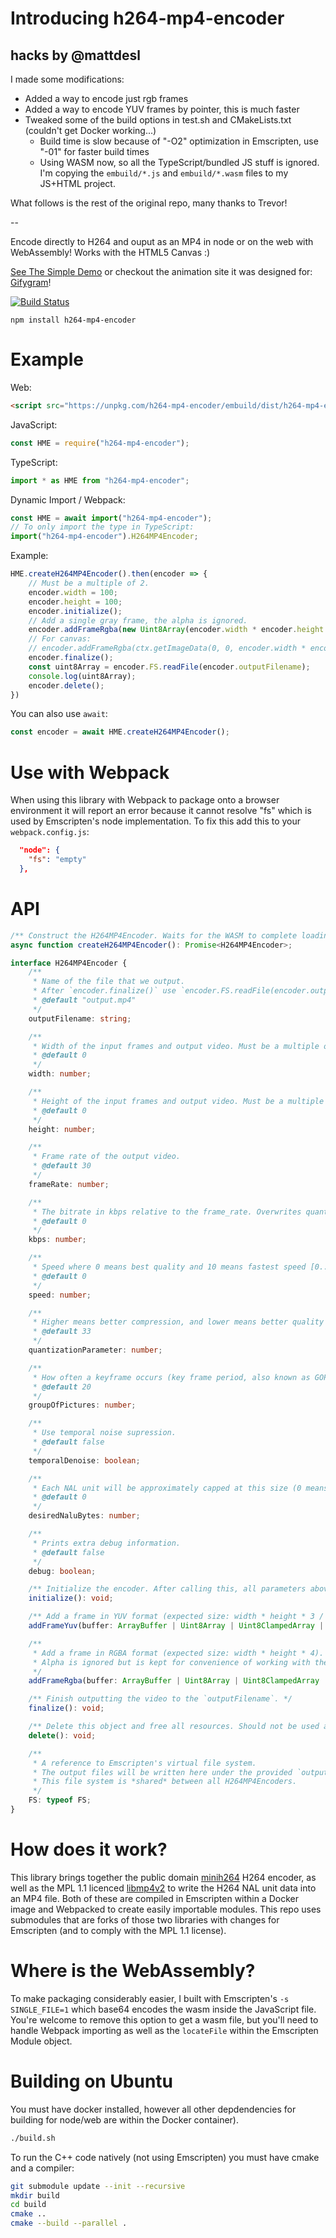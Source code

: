# Introducing h264-mp4-encoder

## hacks by @mattdesl

I made some modifications:

- Added a way to encode just rgb frames
- Added a way to encode YUV frames by pointer, this is much faster
- Tweaked some of the build options in test.sh and CMakeLists.txt (couldn't get Docker working...)
  - Build time is slow because of "-O2" optimization in Emscripten, use "-01" for faster build times
  - Using WASM now, so all the TypeScript/bundled JS stuff is ignored. I'm copying the `embuild/*.js` and `embuild/*.wasm` files to my JS+HTML project.

What follows is the rest of the original repo, many thanks to Trevor!

--

Encode directly to H264 and ouput as an MP4 in node or on the web with WebAssembly! Works with the HTML5 Canvas :)

[See The Simple Demo](https://trevorsundberg.github.io/h264-mp4-encoder/) or checkout the animation site it was designed for: [Gifygram](https://gifygram.com)!

[![Build Status](https://travis-ci.org/TrevorSundberg/h264-mp4-encoder.svg?branch=master)](https://travis-ci.org/TrevorSundberg/h264-mp4-encoder)
```
npm install h264-mp4-encoder
```

# Example
Web:
```html
<script src="https://unpkg.com/h264-mp4-encoder/embuild/dist/h264-mp4-encoder.web.js"></script>
```
JavaScript:
```js
const HME = require("h264-mp4-encoder");
```
TypeScript:
```ts
import * as HME from "h264-mp4-encoder";
```
Dynamic Import / Webpack:
```ts
const HME = await import("h264-mp4-encoder");
// To only import the type in TypeScript:
import("h264-mp4-encoder").H264MP4Encoder;
```
Example:
```js
HME.createH264MP4Encoder().then(encoder => {
    // Must be a multiple of 2.
    encoder.width = 100;
    encoder.height = 100;
    encoder.initialize();
    // Add a single gray frame, the alpha is ignored.
    encoder.addFrameRgba(new Uint8Array(encoder.width * encoder.height * 4).fill(128))
    // For canvas:
    // encoder.addFrameRgba(ctx.getImageData(0, 0, encoder.width * encoder.height).data);
    encoder.finalize();
    const uint8Array = encoder.FS.readFile(encoder.outputFilename);
    console.log(uint8Array);
    encoder.delete();
})
````

You can also use `await`:
```js
const encoder = await HME.createH264MP4Encoder();
```

# Use with Webpack
When using this library with Webpack to package onto a browser environment it will report an error because it cannot resolve "fs" which is used by Emscripten's node implementation. To fix this add this to your `webpack.config.js`:
```json
  "node": {
    "fs": "empty"
  },
```

# API

```ts
/** Construct the H264MP4Encoder. Waits for the WASM to complete loading before returning. */
async function createH264MP4Encoder(): Promise<H264MP4Encoder>;

interface H264MP4Encoder {
    /**
     * Name of the file that we output.
     * After `encoder.finalize()` use `encoder.FS.readFile(encoder.outputFilename)` after `finalize`.
     * @default "output.mp4"
     */
    outputFilename: string;

    /**
     * Width of the input frames and output video. Must be a multiple of 2. Required.
     * @default 0
     */
    width: number;

    /**
     * Height of the input frames and output video. Must be a multiple of 2. Required.
     * @default 0
     */
    height: number;

    /**
     * Frame rate of the output video.
     * @default 30
     */
    frameRate: number;

    /**
     * The bitrate in kbps relative to the frame_rate. Overwrites quantization_parameter if not 0.
     * @default 0
     */
    kbps: number;

    /**
     * Speed where 0 means best quality and 10 means fastest speed [0..10].
     * @default 0
     */
    speed: number;

    /**
     * Higher means better compression, and lower means better quality [10..51].
     * @default 33
     */
    quantizationParameter: number;

    /**
     * How often a keyframe occurs (key frame period, also known as GOP).
     * @default 20
     */
    groupOfPictures: number;

    /**
     * Use temporal noise supression.
     * @default false
     */
    temporalDenoise: boolean;

    /**
     * Each NAL unit will be approximately capped at this size (0 means unlimited).
     * @default 0
     */
    desiredNaluBytes: number;

    /**
     * Prints extra debug information.
     * @default false
     */
    debug: boolean;

    /** Initialize the encoder. After calling this, all parameters above will be readonly. */
    initialize(): void;

    /** Add a frame in YUV format (expected size: width * height * 3 / 2). */
    addFrameYuv(buffer: ArrayBuffer | Uint8Array | Uint8ClampedArray | Int8Array | string): void;

    /**
     * Add a frame in RGBA format (expected size: width * height * 4).
     * Alpha is ignored but is kept for convenience of working with the HTML5 canvas.getImageData().
     */
    addFrameRgba(buffer: ArrayBuffer | Uint8Array | Uint8ClampedArray | Int8Array | string): void;

    /** Finish outputting the video to the `outputFilename`. */
    finalize(): void;

    /** Delete this object and free all resources. Should not be used again. */
    delete(): void;

    /**
     * A reference to Emscripten's virtual file system.
     * The output files will be written here under the provided `outputFilename`.
     * This file system is *shared* between all H264MP4Encoders.
     */
    FS: typeof FS;
}
```

# How does it work?
This library brings together the public domain [minih264](https://github.com/lieff/minih264) H264 encoder, as well as the MPL 1.1 licenced [libmp4v2](https://github.com/sergiomb2/libmp4v2) to write the H264 NAL unit data into an MP4 file. Both of these are compiled in Emscripten within a Docker image and Webpacked to create easily importable modules. This repo uses submodules that are forks of those two libraries with changes for Emscripten (and to comply with the MPL 1.1 license).

# Where is the WebAssembly?
To make packaging considerably easier, I built with Emscripten's `-s SINGLE_FILE=1` which base64 encodes the wasm inside the JavaScript file. You're welcome to remove this option to get a wasm file, but you'll need to handle Webpack importing as well as the `locateFile` within the Emscripten Module object.

# Building on Ubuntu
You must have docker installed, however all other depdendencies for building for node/web are within the Docker container).

```bash
./build.sh
```

To run the C++ code natively (not using Emscripten) you must have cmake and a compiler:
```bash
git submodule update --init --recursive
mkdir build
cd build
cmake ..
cmake --build --parallel .
```